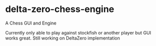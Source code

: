 # delta-zero-chess-engine
A Chess GUI and Engine

Currently only able to play against stockfish or another player but GUI works great.
Still working on DeltaZero implementation
